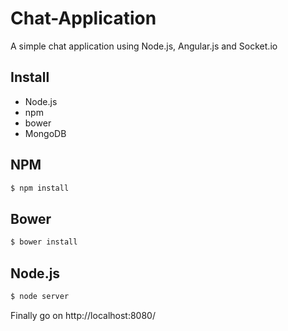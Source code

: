Chat-Application
================

A simple chat application using Node.js, Angular.js and Socket.io 

## Install
  - Node.js
  - npm
  - bower
  - MongoDB
  
## NPM
 ```sh
$ npm install
```

## Bower
 ```sh
$ bower install
```

## Node.js
 ```sh
$ node server
```

Finally go on http://localhost:8080/
  



 

